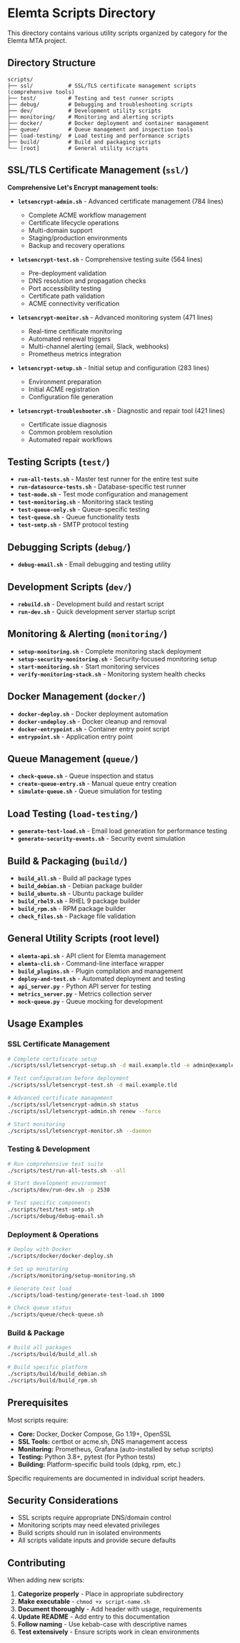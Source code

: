 # Elemta Scripts Directory

This directory contains various utility scripts organized by category for the Elemta MTA project.

## Directory Structure

```
scripts/
├── ssl/           # SSL/TLS certificate management scripts (comprehensive tools)
├── test/          # Testing and test runner scripts  
├── debug/         # Debugging and troubleshooting scripts
├── dev/           # Development utility scripts
├── monitoring/    # Monitoring and alerting scripts
├── docker/        # Docker deployment and container management
├── queue/         # Queue management and inspection tools
├── load-testing/  # Load testing and performance scripts
├── build/         # Build and packaging scripts
└── [root]         # General utility scripts
```

## SSL/TLS Certificate Management (`ssl/`)

**Comprehensive Let's Encrypt management tools:**

- **`letsencrypt-admin.sh`** - Advanced certificate management (784 lines)
  - Complete ACME workflow management
  - Certificate lifecycle operations
  - Multi-domain support
  - Staging/production environments
  - Backup and recovery operations

- **`letsencrypt-test.sh`** - Comprehensive testing suite (564 lines)
  - Pre-deployment validation
  - DNS resolution and propagation checks
  - Port accessibility testing
  - Certificate path validation
  - ACME connectivity verification

- **`letsencrypt-monitor.sh`** - Advanced monitoring system (471 lines)
  - Real-time certificate monitoring
  - Automated renewal triggers
  - Multi-channel alerting (email, Slack, webhooks)
  - Prometheus metrics integration

- **`letsencrypt-setup.sh`** - Initial setup and configuration (283 lines)
  - Environment preparation
  - Initial ACME registration
  - Configuration file generation

- **`letsencrypt-troubleshooter.sh`** - Diagnostic and repair tool (421 lines)
  - Certificate issue diagnosis
  - Common problem resolution
  - Automated repair workflows

## Testing Scripts (`test/`)

- **`run-all-tests.sh`** - Master test runner for the entire test suite
- **`run-datasource-tests.sh`** - Database-specific test runner  
- **`test-mode.sh`** - Test mode configuration and management
- **`test-monitoring.sh`** - Monitoring stack testing
- **`test-queue-only.sh`** - Queue-specific testing
- **`test-queue.sh`** - Queue functionality tests
- **`test-smtp.sh`** - SMTP protocol testing

## Debugging Scripts (`debug/`)

- **`debug-email.sh`** - Email debugging and testing utility

## Development Scripts (`dev/`)

- **`rebuild.sh`** - Development build and restart script
- **`run-dev.sh`** - Quick development server startup script

## Monitoring & Alerting (`monitoring/`)

- **`setup-monitoring.sh`** - Complete monitoring stack deployment
- **`setup-security-monitoring.sh`** - Security-focused monitoring setup
- **`start-monitoring.sh`** - Start monitoring services
- **`verify-monitoring-stack.sh`** - Monitoring system health checks

## Docker Management (`docker/`)

- **`docker-deploy.sh`** - Docker deployment automation
- **`docker-undeploy.sh`** - Docker cleanup and removal
- **`docker-entrypoint.sh`** - Container entry point script
- **`entrypoint.sh`** - Application entry point

## Queue Management (`queue/`)

- **`check-queue.sh`** - Queue inspection and status
- **`create-queue-entry.sh`** - Manual queue entry creation
- **`simulate-queue.sh`** - Queue simulation for testing

## Load Testing (`load-testing/`)

- **`generate-test-load.sh`** - Email load generation for performance testing
- **`generate-security-events.sh`** - Security event simulation

## Build & Packaging (`build/`)

- **`build_all.sh`** - Build all package types
- **`build_debian.sh`** - Debian package builder
- **`build_ubuntu.sh`** - Ubuntu package builder
- **`build_rhel9.sh`** - RHEL 9 package builder
- **`build_rpm.sh`** - RPM package builder
- **`check_files.sh`** - Package file validation

## General Utility Scripts (root level)

- **`elemta-api.sh`** - API client for Elemta management
- **`elemta-cli.sh`** - Command-line interface wrapper
- **`build_plugins.sh`** - Plugin compilation and management
- **`deploy-and-test.sh`** - Automated deployment and testing
- **`api_server.py`** - Python API server for testing
- **`metrics_server.py`** - Metrics collection server
- **`mock-queue.py`** - Queue mocking for development

## Usage Examples

### SSL Certificate Management
```bash
# Complete certificate setup
./scripts/ssl/letsencrypt-setup.sh -d mail.example.tld -e admin@example.tld

# Test configuration before deployment
./scripts/ssl/letsencrypt-test.sh -d mail.example.tld

# Advanced certificate management
./scripts/ssl/letsencrypt-admin.sh status
./scripts/ssl/letsencrypt-admin.sh renew --force

# Start monitoring
./scripts/ssl/letsencrypt-monitor.sh --daemon
```

### Testing & Development
```bash
# Run comprehensive test suite
./scripts/test/run-all-tests.sh --all

# Start development environment
./scripts/dev/run-dev.sh -p 2530

# Test specific components
./scripts/test/test-smtp.sh
./scripts/debug/debug-email.sh
```

### Deployment & Operations
```bash
# Deploy with Docker
./scripts/docker/docker-deploy.sh

# Set up monitoring
./scripts/monitoring/setup-monitoring.sh

# Generate test load
./scripts/load-testing/generate-test-load.sh 1000

# Check queue status
./scripts/queue/check-queue.sh
```

### Build & Package
```bash
# Build all packages
./scripts/build/build_all.sh

# Build specific platform
./scripts/build/build_debian.sh
./scripts/build/build_rpm.sh
```

## Prerequisites

Most scripts require:
- **Core:** Docker, Docker Compose, Go 1.19+, OpenSSL
- **SSL Tools:** certbot or acme.sh, DNS management access
- **Monitoring:** Prometheus, Grafana (auto-installed by setup scripts)
- **Testing:** Python 3.8+, pytest (for Python tests)
- **Building:** Platform-specific build tools (dpkg, rpm, etc.)

Specific requirements are documented in individual script headers.

## Security Considerations

- SSL scripts require appropriate DNS/domain control
- Monitoring scripts may need elevated privileges
- Build scripts should run in isolated environments
- All scripts validate inputs and provide secure defaults

## Contributing

When adding new scripts:
1. **Categorize properly** - Place in appropriate subdirectory
2. **Make executable** - `chmod +x script-name.sh`
3. **Document thoroughly** - Add header with usage, requirements
4. **Update README** - Add entry to this documentation
5. **Follow naming** - Use kebab-case with descriptive names
6. **Test extensively** - Ensure scripts work in clean environments
